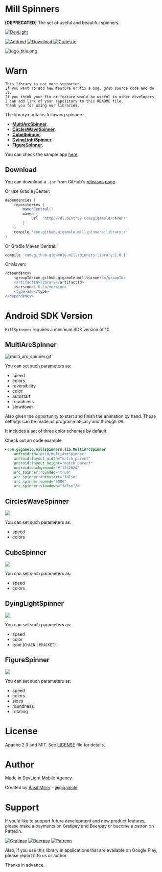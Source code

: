 Mill Spinners
=============

<b>\[DEPRECATED\]</b> The set of useful and beautiful spinners.

[![DevLight](https://lh4.googleusercontent.com/-9btnRFp_eVo/V5cfwZsBpMI/AAAAAAAAC4E/s4NGoezKhpAVdVofAoez1QWpzK5Na8_cQCL0B/w147-h20-no/devlight-badge.png)](http://devlight.com.ua)

[![Android](https://img.shields.io/badge/platform-android-brightgreen.svg?style=flat&label=Platform)](https://github.com/DevLight-Mobile-Agency)
[![Download](https://api.bintray.com/packages/gigamole/maven/millspinners/images/download.svg) ](https://bintray.com/gigamole/maven/millspinners/_latestVersion)
[![Crates.io](https://img.shields.io/crates/l/rustc-serialize.svg?maxAge=2592000&label=License)](https://github.com/DevLight-Mobile-Agency/MillSpinners/blob/master/LICENSE.txt)

![](https://lh3.googleusercontent.com/-bzGxaA_Oyk4/VR-miVWxGrI/AAAAAAAAAZE/tuTVk2dcRyQ/s0/Untitled-4.png "logo_title.png")

Warn
====
```
This library is not more supported. 
If you want to add new feature or fix a bug, grab source code and do it. 
If you think your fix or feature would be useful to other developers, 
I can add link of your repository to this README file. 
Thank you for using our libraries.
```

The library contains following spinners:

 - [**MultiArcSpinner**](#multi_arc_spinner).
 - [**CirclesWaveSpinner**](#cws).
 - [**CubeSpinner**](#cs).
 - [**DyingLightSpinner**](#dls).
 - [**FigureSpinner**](#fs).

You can check the sample app [here](https://github.com/DevLight-Mobile-Agency/MillSpinners/tree/master/app).

Download
------------

You can download a `.jar` from GitHub's [releases page](https://github.com/DevLight-Mobile-Agency/MillSpinners/releases).

Or use Gradle jCenter:

```groovy
dependencies {
    repositories {
        mavenCentral()
        maven {
            url  'http://dl.bintray.com/gigamole/maven/'
        }
    }
    compile 'com.github.gigamole.millspinners:library:+'
}
```

Or Gradle Maven Central:

```groovy
compile 'com.github.gigamole.millspinners:library:1.0.1'
```

Or Maven:

```groovy
<dependency>
    <groupId>com.github.gigamole.millspinners</groupId>
    <artifactId>library</artifactId>
    <version>1.0.1</version>
    <type>aar</type>
</dependency>
```

Android SDK Version
=========
`MillSpinners` requires a minimum SDK version of 10.

<a name="multi_arc_spinner"></a>MultiArcSpinner
------------
![](https://lh3.googleusercontent.com/-xmtjZYfrZ3g/VR-7WR2tQ1I/AAAAAAAAAZs/YzLSSYPukYE/s0/multi_arc_spinner.gif "multi_arc_spinner.gif")

You can set such parameters as:

 - speed
 - colors
 - reversibility
 - color
 - autostart
 - roundness
 - slowdown

Also given the opportunity to start and finish the animation by hand.
These settings can be made as programmatically and through `XML`.

It includes a set of three color schemes by default.

Check out an code example:

```xml
<com.gigamole.millspinners.lib.MultiArcSpinner
    android:id="@+id/multiArcSpinner"
    android:layout_width="match_parent"
    android:layout_height="match_parent"
    android:background="#ff242624"
    arc_spinner:rounded="true"
    arc_spinner:autostart="false"
    arc_spinner:speed="5000"
    arc_spinner:slowdown="false"/>
```

<a name="cws"></a>CirclesWaveSpinner
------------
![](https://lh5.googleusercontent.com/-PaQXf0zlY5E/VU00AZvffaI/AAAAAAAAAa4/VH36UhvzXl4/w153-h165-no/cws.gif)

You can set such parameters as:

 - speed
 - colors

<a name="cs"></a>CubeSpinner
------------
![](https://lh4.googleusercontent.com/-ysG5WmZKG0w/VU00Ao5_MDI/AAAAAAAAAa0/bYf3v90XpcA/w144-h146-no/cs.gif)

You can set such parameters as:

- speed
- colors

<a name="dls"></a>DyingLightSpinner
------------
![](https://lh5.googleusercontent.com/-X61M2jmXkTs/VU00AdyLk9I/AAAAAAAAAbI/4BKr42uJ4Vc/w170-h261-no/dls.gif)

You can set such parameters as:

- speed
- color
- type (`CHAIN` | `BRACKET`)

<a name="fs"></a>FigureSpinner
------------
![](https://lh5.googleusercontent.com/-b8PfdN9PoLw/VU00BPNG2cI/AAAAAAAAAbE/AXDZuOMEb5k/w175-h262-no/fs.gif)

You can set such parameters as:

- speed
- colors
- sides
- roundness
- rotating

License
=======

Apache 2.0 and MIT. See [LICENSE](https://github.com/DevLight-Mobile-Agency/MillSpinners/blob/master/LICENSE.txt) file for details.

Author
=======

Made in [DevLight Mobile Agency](https://github.com/DevLight-Mobile-Agency)

Created by [Basil Miller](https://github.com/GIGAMOLE) - [@gigamole](mailto:gigamole53@gmail.com)

Support
=======

If you'd like to support future development and new product features, please make a payments on Gratipay and Beerpay or become a patron on Patreon.

[![Gratipay](https://img.shields.io/gratipay/user/gigamole.svg?maxAge=2592000)](https://gratipay.com/~GIGAMOLE/)
[![Beerpay](https://beerpay.io/DevLight-Mobile-Agency/MillSpinners/badge.svg?style=flat)](https://beerpay.io/DevLight-Mobile-Agency/MillSpinners)
[![Patreon](https://lh5.googleusercontent.com/-lXI_oKp5724/V58ysdDtxHI/AAAAAAAAC7s/g91W_YT2SM0Q_VaIhDAMmoe-jHPP3ijJwCL0B/w140-h20-no/patreon-badge.png)](https://www.patreon.com/gigamole)

Also, if you use this library in applications that are available on Google Play, please report it to us or author.

Thanks in advance.
